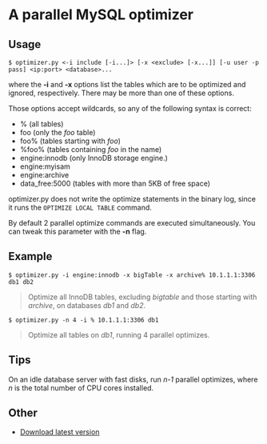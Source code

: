 # A parallel MySQL optimizer

## Usage

    $ optimizer.py <-i include [-i...]> [-x <exclude> [-x...]] [-u user -p pass] <ip:port> <database>...

where the **-i** and **-x** options list the tables which are to be optimized and ignored, respectively. There may be more than one of these options.

Those options accept wildcards, so any of the following syntax is correct:

* % (all tables)
* foo (only the *foo* table)
* foo% (tables starting with *foo*)
* %foo% (tables containing *foo* in the name)
* engine:innodb (only InnoDB storage engine.)
* engine:myisam
* engine:archive
* data\_free:5000 (tables with more than 5KB of free space)

optimizer.py does not write the optimize statements in the binary log, since it runs the `OPTIMIZE LOCAL TABLE` command.

By default 2 parallel optimize commands are executed simultaneously. You can tweak this parameter with the **-n** flag.

## Example

    $ optimizer.py -i engine:innodb -x bigTable -x archive% 10.1.1.1:3306 db1 db2

> Optimize all InnoDB tables, excluding *bigtable* and those starting with *archive*, on databases *db1* and *db2*.

    $ optimizer.py -n 4 -i % 10.1.1.1:3306 db1

> Optimize all tables on *db1*, running 4 parallel optimizes.

## Tips

On an idle database server with fast disks, run *n-1* parallel optimizes, where *n* is the total number of CPU cores installed.

## Other

* [Download latest version](https://github.com/1player/mysqloptimizer/zipball/master)


